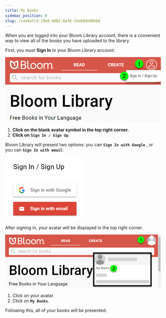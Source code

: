 ```yaml
---
title: My Books
sidebar_position: 0
slug: /c4a9afcd-19e8-4002-8af8-33e89de90668
---
```




When you are logged into your Bloom Library account, there is a convenient way to view all of the books you have uploaded to the library. 


First, you must **Sign In** to your Bloom Library account:


![](./1025630581.png)

1. **Click on the blank avatar symbol in the top right corner.**
1. **Click on** **`Sign In / Sign Up`**.

Bloom Library will present two options: you can **`Sign In with Google`** , or you can **`Sign In with email`**: 


![](./1299683426.png)


After signing in, your avatar will be displayed in the top right corner.


![](./751475009.png)

1. Click on your avatar.
1. Click on **`My Books`**.

Following this, all of your books will be presented. 

